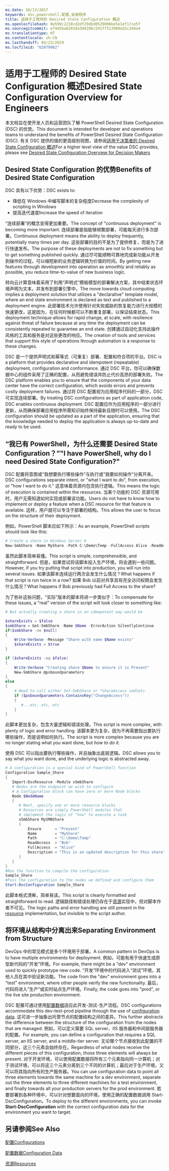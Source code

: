 ```yaml
---
ms.date: 10/13/2017
keywords: dsc,powershell,配置,安装程序
title: 适用于工程师的 Desired State Configuration 概述
ms.openlocfilehash: 0e599c2218cd2df29dbd0529006be5e1ef17ce5f
ms.sourcegitcommit: e7445ba8203da304286c591ff513900ad1c244a4
ms.translationtype: HT
ms.contentlocale: zh-CN
ms.lasthandoff: 04/23/2019
ms.locfileid: "62079962"
---
```

# <a name="desired-state-configuration-overview-for-engineers"></a><span data-ttu-id="32fb5-103">适用于工程师的 Desired State Configuration 概述</span><span class="sxs-lookup"><span data-stu-id="32fb5-103">Desired State Configuration Overview for Engineers</span></span>

<span data-ttu-id="32fb5-104">本文档旨在使开发人员和运营团队了解 PowerShell Desired State Configuration (DSC) 的优势。</span><span class="sxs-lookup"><span data-stu-id="32fb5-104">This document is intended for developer and operations teams to understand the benefits of PowerShell Desired State Configuration (DSC).</span></span>
<span data-ttu-id="32fb5-105">有关 DSC 提供的值的更高级别视图，请参阅[适用于决策者的 Desired State Configuration 概述](decisionMaker.md)</span><span class="sxs-lookup"><span data-stu-id="32fb5-105">For a higher level view of the value DSC provides, please see [Desired State Configuration Overview for Decision Makers](decisionMaker.md)</span></span>

## <a name="benefits-of-desired-state-configuration"></a><span data-ttu-id="32fb5-106">Desired State Configuration 的优势</span><span class="sxs-lookup"><span data-stu-id="32fb5-106">Benefits of Desired State Configuration</span></span>

<span data-ttu-id="32fb5-107">DSC 具有以下优势：</span><span class="sxs-lookup"><span data-stu-id="32fb5-107">DSC exists to:</span></span>

- <span data-ttu-id="32fb5-108">降低在 Windows 中编写脚本的复杂程度</span><span class="sxs-lookup"><span data-stu-id="32fb5-108">Decrease the complexity of scripting in Windows</span></span>
- <span data-ttu-id="32fb5-109">提高迭代速度</span><span class="sxs-lookup"><span data-stu-id="32fb5-109">Increase the speed of iteration</span></span>

<span data-ttu-id="32fb5-110">“连续部署”的概念变得更加重要。</span><span class="sxs-lookup"><span data-stu-id="32fb5-110">The concept of "continuous deployment" is becoming more important.</span></span>
<span data-ttu-id="32fb5-111">连续部署是指能够频繁部署，可能每天进行多次部署。</span><span class="sxs-lookup"><span data-stu-id="32fb5-111">Continuous deployment means the ability to deploy frequently, potentially many times per day.</span></span>
<span data-ttu-id="32fb5-112">这些部署的目的不是为了提供修复，而是为了进行快速发布。</span><span class="sxs-lookup"><span data-stu-id="32fb5-112">The purpose of these deployments are not to fix something but to get something published quickly.</span></span>
<span data-ttu-id="32fb5-113">通过尽可能顺畅可靠地完成新功能从开发到操作的过程，可以缩短新的业务逻辑转换为价值的时间。</span><span class="sxs-lookup"><span data-stu-id="32fb5-113">By getting new features through development into operation as smoothly and reliably as possible, you reduce time-to-value of new business logic.</span></span>

<span data-ttu-id="32fb5-114">转向云计算意味着采用了利用“声明式”模板模型的部署解决方案，其中结束状态环境声明为文本，并发布到部署引擎中。</span><span class="sxs-lookup"><span data-stu-id="32fb5-114">The move towards cloud computing implies a deployment solution that utilizes a "declarative" template model, where an end state environment is declared as text and published to a deployment engine.</span></span>
<span data-ttu-id="32fb5-115">此部署技术允许使用针对失败威胁的恢复能力进行大规模的快速更改，这是因为，在任何时候都可以不断重复部署，以保证结束状态。</span><span class="sxs-lookup"><span data-stu-id="32fb5-115">This deployment technique allows for rapid change, at scale, with resilience against threat of failure because at any time the deployment can be consistently repeated to guarantee an end state.</span></span>
<span data-ttu-id="32fb5-116">创建通过自动化支持此操作风格的工具和服务是对这些更改的响应。</span><span class="sxs-lookup"><span data-stu-id="32fb5-116">The creation of tools and services that support this style of operations through automation is a response to these changes.</span></span>

<span data-ttu-id="32fb5-117">DSC 是一个提供声明式和幂等式（可重复）部署、配置和符合项的平台。</span><span class="sxs-lookup"><span data-stu-id="32fb5-117">DSC is a platform that provides declarative and idempotent (repeatable) deployment, configuration and conformance.</span></span>
<span data-ttu-id="32fb5-118">通过 DSC 平台，你可以确保数据中心的组件采用了正确的配置，从而避免错误并防止代价高昂的部署失败。</span><span class="sxs-lookup"><span data-stu-id="32fb5-118">The DSC platform enables you to ensure that the components of your data center have the correct configuration, which avoids errors and prevents costly deployment failures.</span></span>
<span data-ttu-id="32fb5-119">通过将 DSC 配置视为应用程序代码的一部分，DSC 可实现连续部署。</span><span class="sxs-lookup"><span data-stu-id="32fb5-119">By treating DSC configurations as part of application code, DSC enables continuous deployment.</span></span>
<span data-ttu-id="32fb5-120">DSC 配置应作为应用程序的一部分进行更新，从而确保部署应用程序所需知识始终保持最新且随时可以使用。</span><span class="sxs-lookup"><span data-stu-id="32fb5-120">The DSC configuration should be updated as a part of the application, ensuring that the knowledge needed to deploy the application is always up-to-date and ready to be used.</span></span>

## <a name="i-have-powershell-why-do-i-need-desired-state-configuration"></a><span data-ttu-id="32fb5-121">“我已有 PowerShell，为什么还需要 Desired State Configuration？”</span><span class="sxs-lookup"><span data-stu-id="32fb5-121">"I have PowerShell, why do I need Desired State Configuration?"</span></span>

<span data-ttu-id="32fb5-122">DSC 配置将意图或“我想要执行哪些操作”与执行或“我要如何操作”分离开来。</span><span class="sxs-lookup"><span data-stu-id="32fb5-122">DSC configurations separate intent, or "what I want to do", from execution, or "how I want to do it."</span></span>
<span data-ttu-id="32fb5-123">这意味着资源内包含执行逻辑。</span><span class="sxs-lookup"><span data-stu-id="32fb5-123">This means the logic of execution is contained within the resources.</span></span>
<span data-ttu-id="32fb5-124">当某个功能的 DSC 资源可用时，用户无需知道如何实现或部署该功能。</span><span class="sxs-lookup"><span data-stu-id="32fb5-124">Users do not have to know how to implement or deploy a feature when a DSC resource for that feature is available.</span></span>
<span data-ttu-id="32fb5-125">这样，用户就可以专注于部署的结构。</span><span class="sxs-lookup"><span data-stu-id="32fb5-125">This allows the user to focus on the structure of their deployment.</span></span>

<span data-ttu-id="32fb5-126">例如，PowerShell 脚本应如下所示：</span><span class="sxs-lookup"><span data-stu-id="32fb5-126">As an example, PowerShell scripts should look like this:</span></span>
```powershell
# Create a share in Windows Server 8
New-SmbShare -Name MyShare -Path C:\Demo\Temp -FullAccess Alice -ReadAccess Bob
```
<span data-ttu-id="32fb5-127">虽然此脚本简单易懂。</span><span class="sxs-lookup"><span data-stu-id="32fb5-127">This script is simple, comprehensible, and straightforward.</span></span>
<span data-ttu-id="32fb5-128">但是，如果尝试将该脚本投入生产环境，将会遇到一些问题。</span><span class="sxs-lookup"><span data-stu-id="32fb5-128">However, if you try putting that script into production, you will run into several issues.</span></span>
<span data-ttu-id="32fb5-129">如果该脚本连续运行两次会发生什么情况？</span><span class="sxs-lookup"><span data-stu-id="32fb5-129">What happens if that script is run twice in a row?</span></span>
<span data-ttu-id="32fb5-130">如果 Bob 以前对共享具有完全访问权限会发生什么情况？</span><span class="sxs-lookup"><span data-stu-id="32fb5-130">What happens if Bob previously had Full Access to the share?</span></span>

<span data-ttu-id="32fb5-131">为了弥补这些问题，“实际”版本的脚本将进一步类似于：</span><span class="sxs-lookup"><span data-stu-id="32fb5-131">To compensate for these issues, a "real" version of the script will look closer to something like:</span></span>
```powershell
# But actually creating a share in an idempotent way would be

$shareExists = $false
$smbShare = Get-SmbShare -Name $Name -ErrorAction SilentlyContinue
if($smbShare -ne $null)
{
    Write-Verbose -Message "Share with name $Name exists"
    $shareExists = $true
}

if ($shareExists -eq $false)
{
    Write-Verbose "Creating share $Name to ensure it is Present"
    New-SmbShare @psboundparameters
}
else
{
    # Need to call either Set-SmbShare or *ShareAccess cmdlets
    if ($psboundparameters.ContainsKey("ChangeAccess"))
    {
       #...etc, etc, etc
    }
}
```

<span data-ttu-id="32fb5-132">此脚本更加复杂，包含大量逻辑和错误处理。</span><span class="sxs-lookup"><span data-stu-id="32fb5-132">This script is more complex, with plenty of logic and error handling.</span></span>
<span data-ttu-id="32fb5-133">该脚本更为复杂，因为不再需要指出要执行哪些操作，而是说明如何执行。</span><span class="sxs-lookup"><span data-stu-id="32fb5-133">The script is more complex because you are no longer stating what you want done, but *how to do it*.</span></span>

<span data-ttu-id="32fb5-134">使用 DSC 可以指出要执行哪些操作，并且抽象出底层逻辑。</span><span class="sxs-lookup"><span data-stu-id="32fb5-134">DSC allows you to say what you want done, and the underlying logic is abstracted away.</span></span>

```powershell
# A configuration is a special kind of PowerShell function
Configuration Sample_Share
{
   Import-DscResource -Module xSmbShare
   # Nodes are the endpoint we wish to configure
   # A Configuration block can have zero or more Node blocks
   Node $NodeName
   {
      # Next, specify one or more resource blocks
      # Resources are simply PowerShell modules that
      # implement the logic of "how" to execute a task
      xSmbShare MySMBShare
      {
          Ensure      = "Present"
          Name        = "MyShare"
          Path        = "C:\Demo\Temp"
          ReadAccess  = "Bob"
          FullAccess  = "Alice"
          Description = "This is an updated description for this share"
      }
   }
}
#Run the function to compile the configuration
Sample_Share
#Pass the configuration to the nodes we defined and configure them
Start-DscConfiguration Sample_Share
```

<span data-ttu-id="32fb5-135">此脚本格式清晰，简单易读。</span><span class="sxs-lookup"><span data-stu-id="32fb5-135">This script is cleanly formatted and straightforward to read.</span></span>
<span data-ttu-id="32fb5-136">逻辑路径和错误处理仍存在于[资源](../resources/resources.md)实现中，但对脚本作者不可见。</span><span class="sxs-lookup"><span data-stu-id="32fb5-136">The logic paths and error handling are still present in the [resource](../resources/resources.md) implementation, but invisible to the script author.</span></span>

## <a name="separating-environment-from-structure"></a><span data-ttu-id="32fb5-137">将环境从结构中分离出来</span><span class="sxs-lookup"><span data-stu-id="32fb5-137">Separating Environment from Structure</span></span>

<span data-ttu-id="32fb5-138">DevOps 中的常见模式是多个环境用于部署。</span><span class="sxs-lookup"><span data-stu-id="32fb5-138">A common pattern in DevOps is to have multiple environments for deployment.</span></span>
<span data-ttu-id="32fb5-139">例如，可能有用于快速生成原型新代码的“开发”环境。</span><span class="sxs-lookup"><span data-stu-id="32fb5-139">For example, there might be a "dev" environment used to quickly prototype new code.</span></span>
<span data-ttu-id="32fb5-140">“开发”环境中的代码进入“测试”环境，其他人员在其中验证新功能。</span><span class="sxs-lookup"><span data-stu-id="32fb5-140">The code from the "dev" environment goes into a "test" environment, where other people verify the new functionality.</span></span>
<span data-ttu-id="32fb5-141">最后，代码将进入“生产”或实时站点生产环境。</span><span class="sxs-lookup"><span data-stu-id="32fb5-141">Finally, the code goes into "prod", or the live site production environment.</span></span>

<span data-ttu-id="32fb5-142">DSC 配置可通过使用[配置数据](../configurations/configData.md)适应此开发-测试-生产流程。</span><span class="sxs-lookup"><span data-stu-id="32fb5-142">DSC configurations accommodate this dev-test-prod pipeline through the use of [configuration data](../configurations/configData.md).</span></span>
<span data-ttu-id="32fb5-143">这可进一步抽象出托管节点的配置结构之间的差异。</span><span class="sxs-lookup"><span data-stu-id="32fb5-143">This further abstracts the difference between the structure of the configuration from the nodes that are managed.</span></span>
<span data-ttu-id="32fb5-144">例如，可以定义需要 SQL server、IIS 服务器和中间层服务器的配置。</span><span class="sxs-lookup"><span data-stu-id="32fb5-144">For example, you can define a configuration that requires a SQL server, an IIS server, and a middle-tier server.</span></span>
<span data-ttu-id="32fb5-145">无论哪个节点接收到此配置的不同部分，这三个元素会始终存在。</span><span class="sxs-lookup"><span data-stu-id="32fb5-145">Regardless of what nodes receive the different pieces of this configuration, those three elements will always be present.</span></span>
<span data-ttu-id="32fb5-146">对于开发环境，可以使用配置数据将所有三个元素指向同一计算机；对于测试环境，可以将这三个元素分离到三个不同的计算机；最后对于生产环境，又可以将其指向所有的生产服务器。</span><span class="sxs-lookup"><span data-stu-id="32fb5-146">You can use configuration data to point all three elements towards the same machine for a dev environment, separate out the three elements to three different machines for a test environment, and finally towards all your production servers for the prod environment.</span></span>
<span data-ttu-id="32fb5-147">若要部署到各种环境中，可以针对想要面向的环境，使用正确的配置数据调用 Start-DscConfiguration。</span><span class="sxs-lookup"><span data-stu-id="32fb5-147">To deploy to the different environments, you can invoke **Start-DscConfiguration** with the correct configuration data for the environment you want to target.</span></span>

## <a name="see-also"></a><span data-ttu-id="32fb5-148">另请参阅</span><span class="sxs-lookup"><span data-stu-id="32fb5-148">See Also</span></span>

[<span data-ttu-id="32fb5-149">配置</span><span class="sxs-lookup"><span data-stu-id="32fb5-149">Configurations</span></span>](../configurations/configurations.md)

[<span data-ttu-id="32fb5-150">配置数据</span><span class="sxs-lookup"><span data-stu-id="32fb5-150">Configuration Data</span></span>](../configurations/configData.md)

[<span data-ttu-id="32fb5-151">资源</span><span class="sxs-lookup"><span data-stu-id="32fb5-151">Resources</span></span>](../resources/resources.md)
